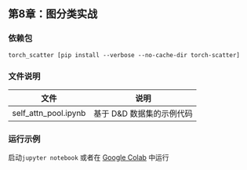 ## 第8章：图分类实战

### 依赖包

```shell
torch_scatter [pip install --verbose --no-cache-dir torch-scatter]
```

### 文件说明

| 文件              | 说明                             |
| ----------------- | -------------------------------- |
| self_attn_pool.ipynb | 基于 D&D 数据集的示例代码 |

### 运行示例

启动`jupyter notebook` 或者在 [Google Colab](https://colab.research.google.com/github/FighterLYL/GraphNeuralNetwork/blob/master/chapter8/self_attn_pool.ipynb) 中运行
